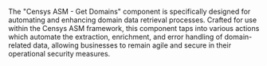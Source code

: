 The "Censys ASM - Get Domains" component is specifically designed for automating and enhancing domain data retrieval processes. Crafted for use within the Censys ASM framework, this component taps into various actions which automate the extraction, enrichment, and error handling of domain-related data, allowing businesses to remain agile and secure in their operational security measures.
